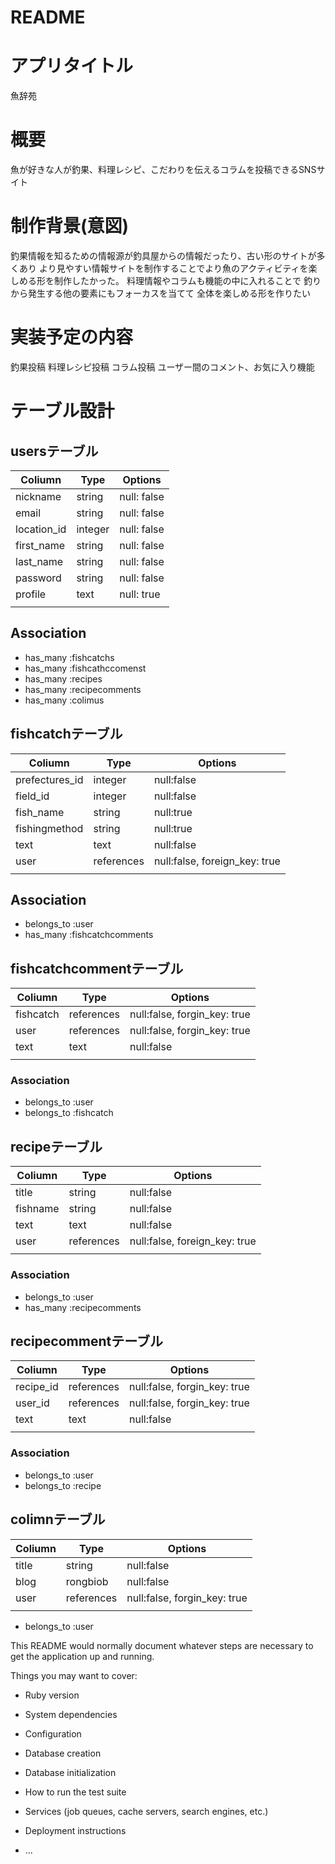 # README


# アプリタイトル
魚辞苑

# 概要
 魚が好きな人が釣果、料理レシピ、こだわりを伝えるコラムを投稿できるSNSサイト

# 制作背景(意図)
 釣果情報を知るための情報源が釣具屋からの情報だったり、古い形のサイトが多くあり
 より見やすい情報サイトを制作することでより魚のアクティビティを楽しめる形を制作したかった。
 料理情報やコラムも機能の中に入れることで
 釣りから発生する他の要素にもフォーカスを当てて
 全体を楽しめる形を作りたい 

# 実装予定の内容
 釣果投稿
 料理レシピ投稿
 コラム投稿
 ユーザー間のコメント、お気に入り機能

# テーブル設計

## usersテーブル

| Coliumn     | Type    | Options     |
| ----------- | ------- | ----------- |
| nickname    | string  | null: false |
| email       | string  | null: false |
| location_id | integer | null: false |
| first_name  | string  | null: false |
| last_name   | string  | null: false |
| password    | string  | null: false |
| profile     | text    | null: true  |
|             |         |             |

## Association

- has_many :fishcatchs
- has_many :fishcathccomenst
- has_many :recipes
- has_many :recipecomments
- has_many :colimus

## fishcatchテーブル

| Coliumn        | Type       | Options                       |
| -------------- | ---------- | ----------------------------- |
| prefectures_id | integer    | null:false                    |
| field_id       | integer    | null:false                    |
| fish_name      | string     | null:true                     |
| fishingmethod  | string     | null:true                     |
| text           | text       | null:false                    |
| user           | references | null:false, foreign_key: true |
|                |            |                               |

## Association

- belongs_to :user
- has_many :fishcatchcomments

## fishcatchcommentテーブル

| Coliumn   | Type       | Options                       |
| --------- | ---------- | ----------------------------- |
| fishcatch | references | null:false, forgin_key: true  |
| user      | references | null:false, forgin_key: true  |
| text      | text       | null:false                    |
|           |            |                               |

### Association
- belongs_to :user
- belongs_to :fishcatch

## recipeテーブル

| Coliumn  | Type       | Options                       |
| -------- | ---------- | ----------------------------- |
| title    | string     | null:false                    |
| fishname | string     | null:false                    |
| text     | text       | null:false                    |
| user     | references | null:false, foreign_key: true |
|          |            |                               |

### Association
- belongs_to :user
- has_many :recipecomments

## recipecommentテーブル

| Coliumn   | Type       | Options                      |
| --------- | ---------- | ---------------------------- |
| recipe_id | references | null:false, forgin_key: true |
| user_id   | references | null:false, forgin_key: true |
| text      | text       | null:false                   |
|           |            |                              |

### Association
- belongs_to :user
- belongs_to :recipe

## colimnテーブル

| Coliumn | Type       | Options                      |
| ------- | ---------- | ---------------------------- |
| title   | string     | null:false                   |
| blog    | rongbiob   | null:false                   |
| user    | references | null:false, forgin_key: true |
|         |            |                              |
- belongs_to :user





This README would normally document whatever steps are necessary to get the
application up and running.

Things you may want to cover:

* Ruby version

* System dependencies

* Configuration

* Database creation

* Database initialization

* How to run the test suite

* Services (job queues, cache servers, search engines, etc.)

* Deployment instructions

* ...
